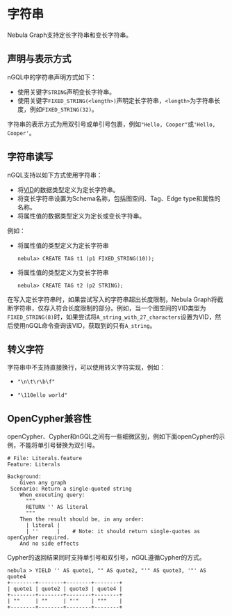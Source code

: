 # 字符串

Nebula Graph支持定长字符串和变长字符串。

## 声明与表示方式

nGQL中的字符串声明方式如下：

- 使用关键字`STRING`声明变长字符串。
- 使用关键字`FIXED_STRING(<length>)`声明定长字符串，`<length>`为字符串长度，例如`FIXED_STRING(32)`。

字符串的表示方式为用双引号或单引号包裹，例如`"Hello, Cooper"`或`'Hello, Cooper'`。

## 字符串读写

nGQL支持以如下方式使用字符串：

- 将[VID](../../1.introduction/3.vid.md)的数据类型定义为定长字符串。
- 将变长字符串设置为Schema名称，包括图空间、Tag、Edge type和属性的名称。
- 将属性值的数据类型定义为定长或变长字符串。

例如：

- 将属性值的类型定义为定长字符串

    ```ngql
    nebula> CREATE TAG t1 (p1 FIXED_STRING(10)); 
    ```

- 将属性值的类型定义为变长字符串

    ```ngql
    nebula> CREATE TAG t2 (p2 STRING); 
    ```

在写入定长字符串时，如果尝试写入的字符串超出长度限制，Nebula Graph将截断字符串，仅存入符合长度限制的部分。例如，当一个图空间的VID类型为`FIXED_STRING(8)`时，如果尝试将`A_string_with_27_characters`设置为VID，然后使用nGQL命令查询该VID，获取到的只有`A_string`。

## 转义字符

字符串中不支持直接换行，可以使用转义字符实现，例如：

- `"\n\t\r\b\f"`

- `"\110ello world"`

## OpenCypher兼容性

openCypher、Cypher和nGQL之间有一些细微区别，例如下面openCypher的示例，不能将单引号替换为双引号。

```ngql
# File: Literals.feature
Feature: Literals

Background:
    Given any graph
 Scenario: Return a single-quoted string
    When executing query:
      """
      RETURN '' AS literal
      """
    Then the result should be, in any order:
      | literal |
      | ''      |    # Note: it should return single-quotes as openCypher required.
    And no side effects
```

Cypher的返回结果同时支持单引号和双引号，nGQL遵循Cypher的方式。

```ngql
nebula > YIELD '' AS quote1, "" AS quote2, "'" AS quote3, '"' AS quote4
+--------+--------+--------+--------+
| quote1 | quote2 | quote3 | quote4 |
+--------+--------+--------+--------+
| ""     | ""     | "'"    | """    |
+--------+--------+--------+--------+
```
